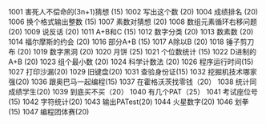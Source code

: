 1001	害死人不偿命的(3n+1)猜想 (15)
1002	写出这个数 (20)
1004	成绩排名 (20)
1006	换个格式输出整数 (15)
1007	素数对猜想 (20)
1008	数组元素循环右移问题 (20)
1009	说反话 (20)
1011	A+B和C (15)
1012	数字分类 (20)
1013	数素数 (20)
1014	福尔摩斯的约会 (20)
1016	部分A+B (15)
1017	A除以B (20)
1018	锤子剪刀布 (20)
1019	数字黑洞 (20)
1020	月饼 (25)
1021	个位数统计 (15)
1022	D进制的A+B (20)
1023	组个最小数 (20)
1024	科学计数法 (20)
1026	程序运行时间(15)
1027	打印沙漏(20)
1029	旧键盘(20)
1031	查验身份证(15)
1032	挖掘机技术哪家强(20)
1036	跟奥巴马一起编程(15)
1037	在霍格沃茨找零钱（20）
1038	统计同成绩学生(20)
1039	到底买不买（20）
1040	有几个PAT（25）
1041	考试座位号(15)
1042	字符统计(20)
1043	输出PATest(20)
1044	火星数字(20)
1046	划拳(15)
1047	编程团体赛(20)